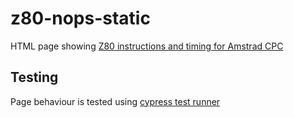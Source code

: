# z80-nops-static

HTML page showing [Z80 instructions and timing for Amstrad CPC](https://borilla.co.uk/z80.html)

## Testing

Page behaviour is tested using [cypress test runner](https://www.cypress.io/)

